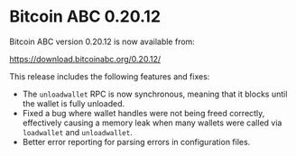 Bitcoin ABC 0.20.12
===================

Bitcoin ABC version 0.20.12 is now available from:

  <https://download.bitcoinabc.org/0.20.12/>

This release includes the following features and fixes:

 - The `unloadwallet` RPC is now synchronous, meaning that it blocks until the
   wallet is fully unloaded.
 - Fixed a bug where wallet handles were not being freed correctly, effectively causing
   a memory leak when many wallets were called via `loadwallet` and `unloadwallet`.
 - Better error reporting for parsing errors in configuration files.
